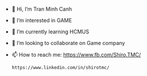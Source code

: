 - 👋 Hi, I’m Tran Minh Canh
- 👀 I’m interested in GAME
- 🌱 I’m currently learning HCMUS
- 💞️ I’m looking to collaborate on Game company
- 📫 How to reach me: 
      https://www.fb.com/Shiro.TMC/
      
      https://www.linkedin.com/in/shirotmc/

<!---
tmc1998/tmc1998 is a ✨ special ✨ repository because its `README.md` (this file) appears on your GitHub profile.
You can click the Preview link to take a look at your changes.
--->
